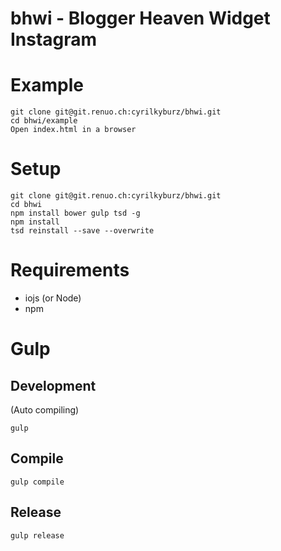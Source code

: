 # bhwi - Blogger Heaven Widget Instagram

# Example

```
git clone git@git.renuo.ch:cyrilkyburz/bhwi.git
cd bhwi/example
Open index.html in a browser
```

# Setup

```
git clone git@git.renuo.ch:cyrilkyburz/bhwi.git
cd bhwi
npm install bower gulp tsd -g
npm install
tsd reinstall --save --overwrite
```

# Requirements 

* iojs (or Node)
* npm

# Gulp

## Development

(Auto compiling)

```
gulp 
```

## Compile

```
gulp compile
```

## Release

```
gulp release
```
